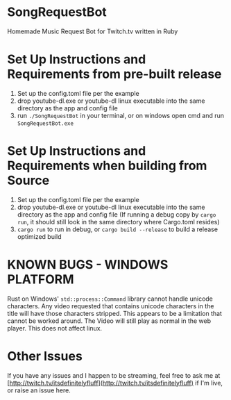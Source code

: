 # SongRequestBot
Homemade Music Request Bot for Twitch.tv written in Ruby


# Set Up Instructions and Requirements from pre-built release
1. Set up the config.toml file per the example
2. drop youtube-dl.exe or youtube-dl linux executable into the same directory as the app and config file
3. run `./SongRequestBot` in your terminal, or on windows open cmd and run `SongRequestBot.exe`

# Set Up Instructions and Requirements when building from Source
1. Set up the config.toml file per the example
2. drop youtube-dl.exe or youtube-dl linux executable into the same directory as the app and config file (If running a debug copy by `cargo run`, it should still look in the same directory where Cargo.toml resides)
3. `cargo run` to run in debug, or `cargo build --release` to build a release optimized build

# KNOWN BUGS - WINDOWS PLATFORM
Rust on Windows' `std::process::Command` library cannot handle unicode characters. Any video requested that contains unicode characters in the title will have those characters stripped. This appears to be a limitation that cannot be worked around. The Video will still play as normal in the web player. This does not affect linux.

# Other Issues
If you have any issues and I happen to be streaming, feel free to ask me at [http://twitch.tv/itsdefinitelyfluff](http://twitch.tv/itsdefinitelyfluff) if I'm live, or raise an issue here.
